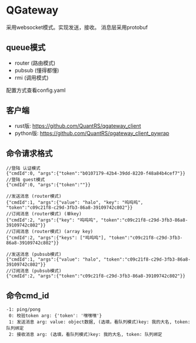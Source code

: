# QGateway

采用websocket模式。实现发送，接收。
消息层采用protobuf

## queue模式
- router (路由模式)
- pubsub (懂得都懂)
- rmi (调用模式)

配置方式查看config.yaml

## 客户端
- rust版: https://github.com/QuantRS/qgateway_client
- python版: https://github.com/QuantRS/qgateway_client_pywrap

## 命令请求格式
```
//登陆 认证模式
{"cmdId":0, "args":{"token":"b0107179-42b4-39dd-8220-f48a84b4cef7"}}
//登陆 guest模式
{"cmdId":0, "args":{"token":""}}

//发送消息 (router模式)
{"cmdId":1, "args":{"value": "halo", "key": "呜呜呜", "token":"c09c21f8-c29d-3fb3-86a8-39109742c802"}}
//订阅消息 (router模式) (单key)
{"cmdId":2, "args":{"key": "呜呜呜", "token":"c09c21f8-c29d-3fb3-86a8-39109742c802"}}
//订阅消息 (router模式) (array key)
{"cmdId":2, "args":{"keys": ["呜呜呜"], "token":"c09c21f8-c29d-3fb3-86a8-39109742c802"}}

//发送消息 (pubsub模式)
{"cmdId":1, "args":{"value": "halo", "token":"c09c21f8-c29d-3fb3-86a8-39109742c802"}}
//订阅消息 (pubsub模式)
{"cmdId":2, "args":{"token":"c09c21f8-c29d-3fb3-86a8-39109742c802"}}
```

## 命令cmd_id
```
-1: ping/pong
 0: 校验token arg: {'token': '嘿嘿嘿'}
 1: 发送消息 arg: value: object数据, (选填，看队列模式)key: 我的大名, token: 队列绑定
 2: 接收消息 arg: (选填，看队列模式)key: 我的大名, token: 队列绑定
```
